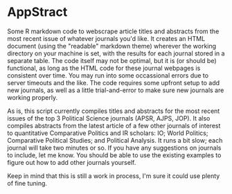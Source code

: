 # AppStract
Some R markdown code to webscrape article titles and abstracts from the most recent issue of whatever journals you'd like. It creates an HTML document (using the "readable" markdown theme) wherever the working directory on your machine is set, with the results for each journal stored in a separate table. The code itself may not be optimal, but it is (or should be) functional, as long as the HTML code for these journal webpages is consistent over time. You may run into some occassional errors due to server timeouts and the like. The code requires some upfront setup to add new journals, as well as a little trial-and-error to make sure new journals are working properly.

As is, this script currently compiles titles and abstracts for the most recent issues of the top 3 Political Science journals (APSR, AJPS, JOP). It also compiles abstracts from the latest article of a few other journals of interest to quantitative Comparative Politics and IR scholars: IO; World Politics; Comparative Political Studies; and Political Analysis. It runs a bit slow; each journal will take two minutes or so. If you have any suggestions on journals to include, let me know. You should be able to use the existing examples to figure out how to add other journals yourself.

Keep in mind that this is still a work in process, I'm sure it could use plenty of fine tuning.
